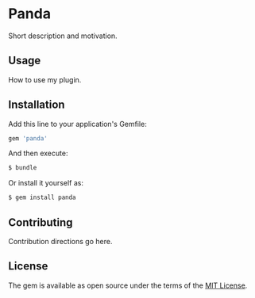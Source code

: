 # Panda
Short description and motivation.

## Usage
How to use my plugin.

## Installation
Add this line to your application's Gemfile:

```ruby
gem 'panda'
```

And then execute:
```bash
$ bundle
```

Or install it yourself as:
```bash
$ gem install panda
```

## Contributing
Contribution directions go here.

## License
The gem is available as open source under the terms of the [MIT License](https://opensource.org/licenses/MIT).
